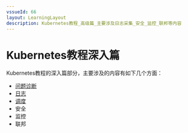 ```yaml
---
vssueId: 66
layout: LearningLayout
description: Kubernetes教程_高级篇_主要涉及日志采集_安全_监控_联邦等内容
---
```


# Kubernetes教程深入篇

<AdSenseTitle/>

Kubernetes教程的深入篇部分，主要涉及的内容有如下几个方面：

* [问题诊断](./ts/application.html)
* [日志](./logs/)
* [调度](./schedule)
* 安全
* 监控
* 联邦
